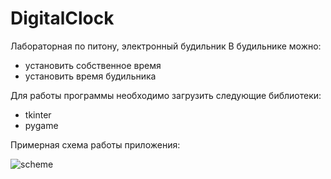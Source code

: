 # DigitalClock
Лабораторная по питону, электронный будильник
В будильнике можно:
* установить собственное время
* установить время будильника

Для работы программы необходимо загрузить следующие библиотеки:
* tkinter
* pygame

Примерная схема работы приложения:

![scheme](cmlimm.github.com/DigitalClock/scheme.png)
